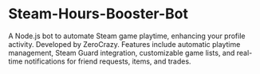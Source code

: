 # Steam-Hours-Booster-Bot
A Node.js bot to automate Steam game playtime, enhancing your profile activity. Developed by ZeroCrazy. Features include automatic playtime management, Steam Guard integration, customizable game lists, and real-time notifications for friend requests, items, and trades.
